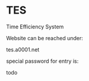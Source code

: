 # TES
Time Efficiency System

Website can be reached under: 

tes.a0001.net

special password for entry is:

todo

